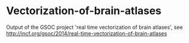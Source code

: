 Vectorization-of-brain-atlases
==============================

Output of the GSOC project 'real time vectorization of brain atlases', see http://incf.org/gsoc/2014/real-time-vectorization-of-brain-atlases
 